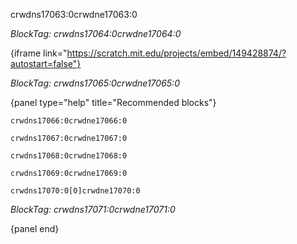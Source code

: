 crwdns17063:0crwdne17063:0

*BlockTag: crwdns17064:0crwdne17064:0*

{iframe link="https://scratch.mit.edu/projects/embed/149428874/?autostart=false"}

*BlockTag: crwdns17065:0crwdne17065:0*

{panel type="help" title="Recommended blocks"}

<pre><code class="scratch:split:random">crwdns17066:0crwdne17066:0
</code></pre>

<pre><code class="scratch:split:random">crwdns17067:0crwdne17067:0
</code></pre>

<pre><code class="scratch:split:random">crwdns17068:0crwdne17068:0
</code></pre>

<pre><code class="scratch:split:random">crwdns17069:0crwdne17069:0
</code></pre>

<pre><code class="scratch:split:random">crwdns17070:0[0]crwdne17070:0
</code></pre>

*BlockTag: crwdns17071:0crwdne17071:0*

{panel end}